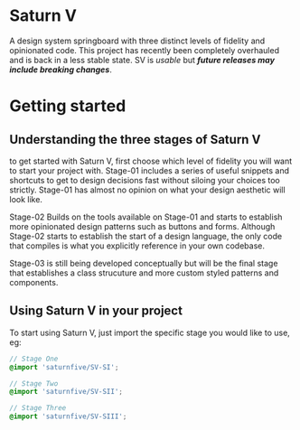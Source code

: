 # Saturn V
A design system springboard with three distinct levels of fidelity and opinionated code. This project has recently been completely overhauled and is back in a less stable state. SV is _usable_ but _**future releases may include breaking changes**_. 


# Getting started

## Understanding the three stages of Saturn V
to get started with Saturn V, first choose which level of fidelity you will want to start your project with. Stage-01 includes a series of useful snippets and shortcuts to get to design decisions fast without siloing your choices too strictly. Stage-01 has almost no opinion on what your design aesthetic will look like.

Stage-02 Builds on the tools available on Stage-01 and starts to establish more opinionated design patterns such as buttons and forms. Although Stage-02 starts to establish the start of a design language, the only code that compiles is what you explicitly reference in your own codebase. 

Stage-03 is still being developed conceptually but will be the final stage that establishes a class strucuture and more custom styled patterns and components. 

## Using Saturn V in your project
To start using Saturn V, just import the specific stage you would like to use, eg:

```SCSS
// Stage One
@import 'saturnfive/SV-SI';

// Stage Two
@import 'saturnfive/SV-SII';

// Stage Three
@import 'saturnfive/SV-SIII';
```
